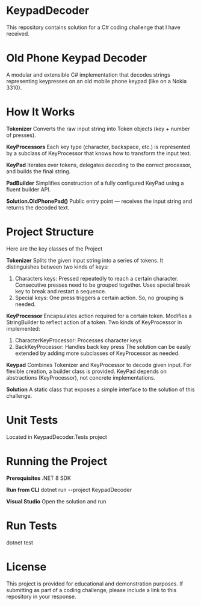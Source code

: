 # KeypadDecoder
This repository contains solution for a C# coding challenge that I have received.


# Old Phone Keypad Decoder
A modular and extensible C# implementation that decodes strings representing keypresses on an old mobile phone keypad (like on a Nokia 3310).


# How It Works
**Tokenizer**
Converts the raw input string into Token objects (key + number of presses).
 
**KeyProcessors**
Each key type (character, backspace, etc.) is represented by a subclass of KeyProcessor that knows how to transform the input text. 

**KeyPad**
Iterates over tokens, delegates decoding to the correct processor, and builds the final string.

**PadBuilder**
Simplifies construction of a fully configured KeyPad using a fluent builder API.

**Solution.OldPhonePad()**
Public entry point — receives the input string and returns the decoded text.
 

# Project Structure
Here are the key classes of the Project

**Tokenizer**
Splits the given input string into a series of tokens. It distinguishes between two kinds of keys:
1. Characters keys: Pressed repeatedly to reach a certain character. Consecutive presses need to be grouped together. Uses special break key to break and restart a sequence.
2. Special keys: One press triggers a certain action. So, no grouping is needed.

**KeyProcessor**
Encapsulates action required for a certain token. Modifies a StringBuilder to reflect action of a token. Two kinds of KeyProcessor in implemented:
1. CharacterKeyProcessor: Processes character keys
2. BackKeyProcessor: Handles back key press
The solution can be easily extended by adding more subclasses of KeyProcessor as needed. 

**Keypad**
Combines Tokenizer and KeyProcessor to decode given input. For flexible creation, a builder class is provided.
KeyPad depends on abstractions (KeyProcessor), not concrete implementations.

**Solution**
A static class that exposes a simple interface to the solution of this challenge.
  

# Unit Tests
Located in KeypadDecoder.Tests project

  
# Running the Project
**Prerequisites**
.NET 8 SDK

**Run from CLI**
dotnet run --project KeypadDecoder

**Visual Studio**
Open the solution and run


# Run Tests
dotnet test


# License
This project is provided for educational and demonstration purposes.
If submitting as part of a coding challenge, please include a link to this repository in your response.